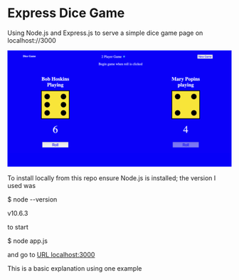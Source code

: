 # Express Dice Game

Using Node.js and Express.js to serve a simple dice game page on localhost://3000

<img src="https://github.com/tomsstuff101/express-dice-game/blob/master/README-image/dice%20Express.png" width="1000px" hight="auto">


To install locally from this repo ensure Node.js is installed; the version I used was

$ node --version

v10.6.3

to start

$ node app.js

and go to [URL localhost:3000](http://localhost:3000)


This is a basic explanation using one example
